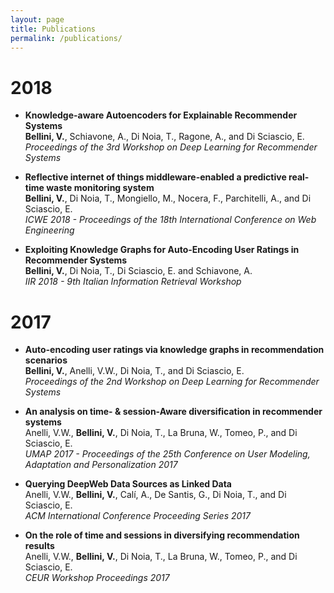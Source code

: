 ```yaml
---
layout: page
title: Publications
permalink: /publications/
---
```


# 2018

- **Knowledge-aware Autoencoders for Explainable Recommender Systems**
  <br>**Bellini, V.**, Schiavone, A., Di Noia, T., Ragone, A., and Di Sciascio, E.
  <br>_Proceedings of the 3rd Workshop on Deep Learning for Recommender Systems_
  
- **Reflective internet of things middleware-enabled a predictive real-time waste monitoring system**
  <br>**Bellini, V.**, Di Noia, T., Mongiello, M., Nocera, F., Parchitelli, A., and Di Sciascio, E.
  <br>_ICWE 2018 - Proceedings of the 18th International Conference on Web Engineering_

- **Exploiting Knowledge Graphs for Auto-Encoding User Ratings in Recommender Systems**
  <br>**Bellini, V.**, Di Noia, T., Di Sciascio, E. and Schiavone, A.
  <br>_IIR 2018 - 9th Italian Information Retrieval Workshop_
  
# 2017

- **Auto-encoding user ratings via knowledge graphs in recommendation scenarios**
  <br>**Bellini, V.**, Anelli, V.W., Di Noia, T., and Di Sciascio, E.
  <br>_Proceedings of the 2nd Workshop on Deep Learning for Recommender Systems_

- **An analysis on time- & session-Aware diversification in recommender systems**
 <br>Anelli, V.W., **Bellini, V.**, Di Noia, T., La Bruna, W., Tomeo, P., and Di Sciascio, E.
 <br>_UMAP 2017 - Proceedings of the 25th Conference on User Modeling, Adaptation and Personalization 2017_
 
- **Querying DeepWeb Data Sources as Linked Data**
  <br>Anelli, V.W., **Bellini, V.**, Calí, A., De Santis, G., Di Noia, T., and Di Sciascio, E.
  <br>_ACM International Conference Proceeding Series 2017_

- **On the role of time and sessions in diversifying recommendation results**
  <br>Anelli, V.W., **Bellini, V.**, Di Noia, T., La Bruna, W., Tomeo, P., and Di Sciascio, E.
  <br>_CEUR Workshop Proceedings 2017_
